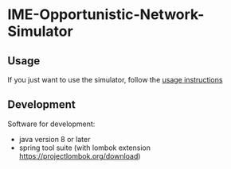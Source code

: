 # IME-Opportunistic-Network-Simulator

## Usage

If you just want to use the simulator, follow the [usage instructions](./README-usage.md)

## Development

Software for development:
- java version 8 or later
- spring tool suite (with lombok extension https://projectlombok.org/download) 
